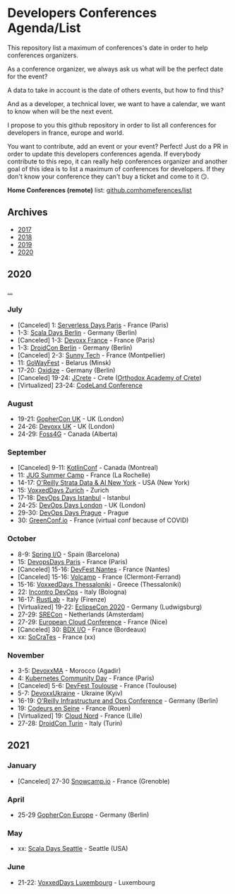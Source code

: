 # Developers Conferences Agenda/List

This repository list a maximum of conferences's date in order to help conferences organizers.

As a conference organizer, we always ask us what will be the perfect date for the event?

A data to take in account is the date of others events, but how to find this?

And as a developer, a technical lover, we want to have a calendar, we want to know when will be the next event.

I propose to you this github repository in order to list all conferences for developers in france, europe and world.

You want to contribute, add an event or your event? Perfect! Just do a PR in order to update this developers conferences agenda.
If everybody contribute to this repo, it can really help conferences organizer and another goal of this idea is to list a maximum of conferences for developers.
If they don't know your conference they can't buy a ticket and come to it 😏.

**Home Conferences (remote)** list: [github.comhomeferences/list](https://github.com/homeferences/list)

## Archives

* [2017](archives/2017.md)
* [2018](archives/2018.md)
* [2019](archives/2019.md)
* [2020](archives/2020.md)

## 2020

[...](archives/2020.md)

### July

* [Canceled] 1: [Serverless Days Paris](https://paris.serverlessdays.io/) - France (Paris)
* 1-3: [Scala Days Berlin](https://scaladays.org/) - Germany (Berlin)
* [Canceled] 1-3: [Devoxx France](https://www.devoxx.fr/) - France (Paris)
* 1-3: [DroidCon Berlin](https://www.berlin.droidcon.com/) - Germany (Berlin)
* [Canceled] 2-3: [Sunny Tech](https://sunny-tech.io/) - France (Montpellier)
* 11: [GoWayFest](https://goway.io/) - Belarus (Minsk)
* 17-20: [Oxidize](https://oxidizeconf.com/) - Germany (Berlin)
* [Canceled] 19-24: [JCrete](https://www.jcrete.org/) - Crete ([Orthodox Academy of Crete](http://tinyurl.com/oacrete))
* [Virtualized] 23-24: [CodeLand Conference](https://codelandconf.com/)

### August

* 19-21: [GopherCon UK](https://www.gophercon.co.uk/) - UK (London)
* 24-26: [Devoxx UK](https://www.devoxx.co.uk/) - UK (London)
* 24-29: [Foss4G](https://2020.foss4g.org/) - Canada (Alberta)

### September

* [Canceled] 9-11: [KotlinConf](https://www.kotlinconf.com/) - Canada (Montreal)
* 11: [JUG Summer Camp](https://www.jugsummercamp.org/edition/11) - France (La Rochelle)
* 14-17: [O'Reilly Strata Data & AI New York](https://conferences.oreilly.com/strata-data-ai/stai-ny) - USA (New York)
* 15: [VoxxedDays Zurich](https://voxxeddays.com/zurich/) - Zurich
* 17-18: [DevOps Days Istanbul](https://devopsdays.istanbul/) - Istanbul
* 24-25: [DevOps Days London](https://devopsdays.org/events/2020-london/welcome/) - UK (London)
* 29-30: [DevOps Days Prague](https://devopsdays.org/events/2020-prague/welcome/) - Prague
* 30: [GreenConf.io](http://greenconf.io/) - France (virtual conf because of COVID)

### October

* 8-9: [Spring I/O](https://2020.springio.net) - Spain (Barcelona)
* 15: [DevopsDays Paris](https://devopsdays.org/events/2020-paris/welcome/) - France (Paris)
* [Canceled] 15-16: [DevFest Nantes](https://devfest.gdgnantes.com/fr/) - France (Nantes) 
* [Canceled] 15-16: [Volcamp](https://volcamp.io/) - France (Clermont-Ferrand) 
* 15-16: [VoxxedDays Thessaloniki](https://voxxeddays.com/thessaloniki/) - Greece (Thessaloniki)
* 22: [Incontro DevOps](https://2020.incontrodevops.it/) - Italy (Bologna)
* 16-17: [RustLab](https://www.rustlab.it/home) - Italy (Firenze) 
* [Virtualized] 19-22: [EclipseCon 2020](https://www.eclipsecon.org/2020) - Germany (Ludwigsburg)
* 27-29: [SRECon](https://www.usenix.org/srecon) - Netherlands (Amsterdam)
* 27-29: [European Cloud Conference](https://europeancloudconference.com/) - France (Nice)
* [Canceled] 30: [BDX I/O](https://www.bdxio.fr/) - France (Bordeaux)
* xx: [SoCraTes](https://socrates-fr.github.io/) - France (xx)

### November

* 3-5: [DevoxxMA](https://www.devoxx.ma/) - Morocco (Agadir)
* 4: [Kubernetes Community Day](https://kubernetescommunitydays.org/events/2020-paris/) - France (Paris)
* [Canceled] 5-6: [DevFest Toulouse](https://devfesttoulouse.fr/) - France (Toulouse)
* 5-7: [DevoxxUkraine](https://devoxx.com.ua/) - Ukraine (Kyiv)
* 16-19: [O'Reilly Infrastructure and Ops Conference](https://conferences.oreilly.com/infrastructure-ops) - Germany (Berlin)
* 19: [Codeurs en Seine](https://www.codeursenseine.com) - France (Rouen)
* [Virtualized] 19: [Cloud Nord](https://cloudnord.fr/) - France (Lille)
* 27-28: [DroidCon Turin](https://it.droidcon.com/2020/it) - Italy (Turin)

## 2021

### January

* [Canceled] 27-30 [Snowcamp.io](https://snowcamp.io) - France (Grenoble)

### April

* 25-29 [GopherCon Europe](https://gophercon.berlin/) - Germany (Berlin)

### May

* xx: [Scala Days Seattle](https://scaladays.org/) - Seattle (USA)

### June

* 21-22: [VoxxedDays Luxembourg](https://luxembourg.voxxeddays.com/) - Luxembourg
